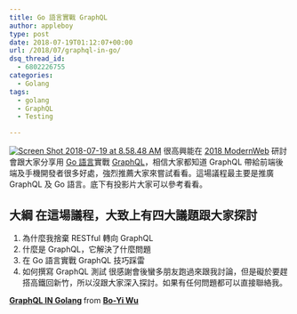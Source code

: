 ```yaml
---
title: Go 語言實戰 GraphQL
author: appleboy
type: post
date: 2018-07-19T01:12:07+00:00
url: /2018/07/graphql-in-go/
dsq_thread_id:
  - 6802226755
categories:
  - Golang
tags:
  - golang
  - GraphQL
  - Testing

---
```

[<img src="https://i1.wp.com/farm2.staticflickr.com/1769/41690303080_3d1a278b8a_z.jpg?w=840&#038;ssl=1" alt="Screen Shot 2018-07-19 at 8.58.48 AM" data-recalc-dims="1" />][1] 很高興能在 [2018 ModernWeb][2] 研討會跟大家分享用 [Go 語言][3]實戰 [GraphQL][4]，相信大家都知道 GraphQL 帶給前端後端及手機開發者很多好處，強烈推薦大家來嘗試看看。這場議程最主要是推廣 GraphQL 及 Go 語言。底下有投影片大家可以參考看看。 <!--more-->

## 大綱 在這場議程，大致上有四大議題跟大家探討 

  1. 為什麼我捨棄 RESTful 轉向 GraphQL
  2. 什麼是 GraphQL，它解決了什麼問題
  3. 在 Go 語言實戰 GraphQL 技巧踩雷
  4. 如何撰寫 GraphQL 測試 很感謝會後蠻多朋友跑過來跟我討論，但是礙於要趕搭高鐵回新竹，所以沒跟大家深入探討。如果有任何問題都可以直接聯絡我。 

<div style="margin-bottom:5px">
  <strong> <a href="//www.slideshare.net/appleboy/graphql-ingo-106518012" title="GraphQL IN Golang" target="_blank">GraphQL IN Golang</a> </strong> from <strong><a href="https://www.slideshare.net/appleboy" target="_blank">Bo-Yi Wu</a></strong>
</div>

 [1]: https://www.flickr.com/photos/appleboy/41690303080/in/dateposted-public/ "Screen Shot 2018-07-19 at 8.58.48 AM"
 [2]: http://modernweb.tw/
 [3]: https://golang.org
 [4]: https://graphql.org/